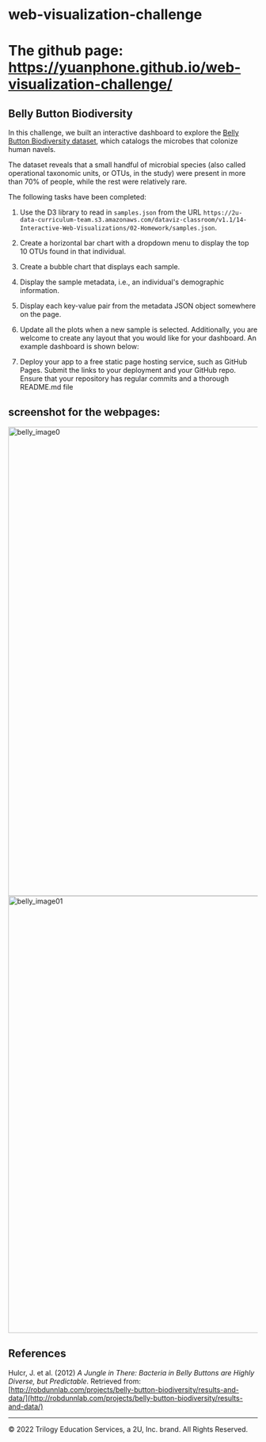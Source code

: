 # web-visualization-challenge
# The github page: https://yuanphone.github.io/web-visualization-challenge/
## Belly Button Biodiversity
In this challenge, we built an interactive dashboard to explore the [Belly Button Biodiversity dataset](http://robdunnlab.com/projects/belly-button-biodiversity/), which catalogs the microbes that colonize human navels.

The dataset reveals that a small handful of microbial species (also called operational taxonomic units, or OTUs, in the study) were present in more than 70% of people, while the rest were relatively rare.

The following tasks have been completed:

1. Use the D3 library to read in `samples.json` from the URL `https://2u-data-curriculum-team.s3.amazonaws.com/dataviz-classroom/v1.1/14-Interactive-Web-Visualizations/02-Homework/samples.json`.

2. Create a horizontal bar chart with a dropdown menu to display the top 10 OTUs found in that individual.

3. Create a bubble chart that displays each sample.

4. Display the sample metadata, i.e., an individual's demographic information.

5. Display each key-value pair from the metadata JSON object somewhere on the page.

6. Update all the plots when a new sample is selected. Additionally, you are welcome to create any layout that you would like for your dashboard. An example dashboard is shown below:

7. Deploy your app to a free static page hosting service, such as GitHub Pages. Submit the links to your deployment and your GitHub repo. Ensure that your repository has regular commits and a thorough README.md file
 ## screenshot for the webpages:
 <img width="948" alt="belly_image0" src="https://user-images.githubusercontent.com/100816322/175989010-5b36ed19-697b-4bbf-a6dc-645bbdc58a88.PNG">
  <img width="883" alt="belly_image01" src="https://user-images.githubusercontent.com/100816322/175988954-202cbc5c-91cb-41a8-b0e2-d34e7b8fb419.PNG">

## References

Hulcr, J. et al. (2012) _A Jungle in There: Bacteria in Belly Buttons are Highly Diverse, but Predictable_. Retrieved from: [http://robdunnlab.com/projects/belly-button-biodiversity/results-and-data/](http://robdunnlab.com/projects/belly-button-biodiversity/results-and-data/)

- - -

© 2022 Trilogy Education Services, a 2U, Inc. brand. All Rights Reserved.

